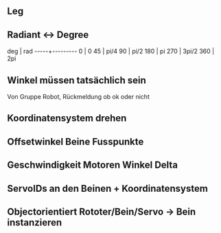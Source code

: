 ## Leg

## Radiant <-> Degree
deg  | rad
-----+---------
0    | 0
45   | pi/4
90   | pi/2
180  | pi
270  | 3pi/2
360  | 2pi


## Winkel müssen tatsächlich sein 
Von Gruppe Robot, Rückmeldung ob ok oder nicht

## Koordinatensystem drehen

## Offsetwinkel Beine Fusspunkte

## Geschwindigkeit Motoren Winkel Delta

## ServoIDs an den Beinen + Koordinatensystem

## Objectorientiert Rototer/Bein/Servo -> Bein instanzieren







